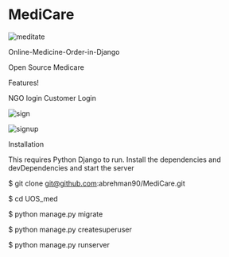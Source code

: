 
# MediCare
![meditate](https://user-images.githubusercontent.com/79878896/124366069-65f10000-dc66-11eb-84c0-e548883fbb1c.JPG)

Online-Medicine-Order-in-Django

Open Source Medicare

Features!

NGO login Customer Login

![sign](https://user-images.githubusercontent.com/79878896/124366070-67bac380-dc66-11eb-93c4-310e0db01788.JPG)


![signup](https://user-images.githubusercontent.com/79878896/124366073-68ebf080-dc66-11eb-8ecc-0e83231c587b.JPG)


Installation

This requires Python Django to run. Install the dependencies and devDependencies and start the server

$ git clone git@github.com:abrehman90/MediCare.git

$ cd UOS_med

$ python manage.py migrate

$ python manage.py createsuperuser

$ python manage.py runserver

